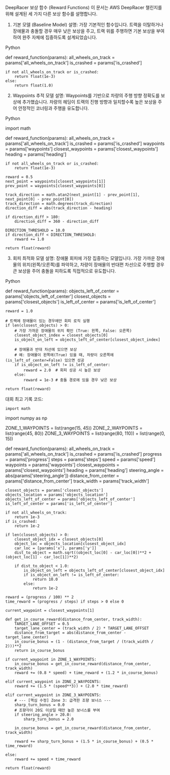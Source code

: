 
DeepRacer 보상 함수 (Reward Functions)
이 문서는 AWS DeepRacer 챌린지를 위해 설계된 세 가지 다른 보상 함수를 설명합니다.

1. 기본 모델 (Baseline Model)
설명: 가장 기본적인 함수입니다. 트랙을 이탈하거나 장애물과 충돌할 경우 매우 낮은 보상을 주고, 트랙 위를 주행하면 기본 보상을 부여하여 완주 자체에 집중하도록 설계되었습니다.

Python

def reward_function(params):
    all_wheels_on_track = params['all_wheels_on_track']
    is_crashed = params['is_crashed']

    if not all_wheels_on_track or is_crashed:
        return float(1e-3)
    else:
        return float(1.0)
        
2. Waypoints 추적 모델
설명: Waypoints를 기반으로 차량의 주행 방향 정확도를 보상에 추가했습니다. 차량의 헤딩이 트랙의 진행 방향과 일치할수록 높은 보상을 주어 안정적인 코너링과 주행을 유도합니다.

Python

import math

def reward_function(params):
    all_wheels_on_track = params['all_wheels_on_track']
    is_crashed = params['is_crashed']
    waypoints = params['waypoints']
    closest_waypoints = params['closest_waypoints']
    heading = params['heading']

    if not all_wheels_on_track or is_crashed:
        return float(1e-3)

    reward = 0.5
    next_point = waypoints[closest_waypoints[1]]
    prev_point = waypoints[closest_waypoints[0]]

    track_direction = math.atan2(next_point[1] - prev_point[1], next_point[0] - prev_point[0])
    track_direction = math.degrees(track_direction)
    direction_diff = abs(track_direction - heading)

    if direction_diff > 180:
        direction_diff = 360 - direction_diff

    DIRECTION_THRESHOLD = 10.0
    if direction_diff < DIRECTION_THRESHOLD:
        reward += 1.0

    return float(reward)
    
3. 회피 최적화 모델
설명: 장애물 회피에 가장 집중하는 모델입니다. 가장 가까운 장애물의 위치(왼쪽/오른쪽)를 파악하고, 차량이 장애물의 반대편 차선으로 주행할 경우 큰 보상을 주어 충돌을 피하도록 직접적으로 유도합니다.

Python

def reward_function(params):
    objects_left_of_center = params['objects_left_of_center']
    closest_objects = params['closest_objects']
    is_left_of_center = params['is_left_of_center']
    
    reward = 1.0

    # 트랙에 장애물이 있는 경우에만 회피 로직 실행
    if len(closest_objects) > 0:
        # 가장 가까운 장애물의 위치 확인 (True: 왼쪽, False: 오른쪽)
        closest_object_index = closest_objects[0]
        is_object_on_left = objects_left_of_center[closest_object_index]

        # 장애물과 반대 차선에 있으면 보상
        # 예: 장애물이 왼쪽에(True) 있을 때, 차량이 오른쪽에(is_left_of_center=False) 있으면 성공
        if is_object_on_left != is_left_of_center:
            reward = 2.0  # 회피 성공 시 높은 보상
        else:
            reward = 1e-3 # 충돌 경로에 있을 경우 낮은 보상

    return float(reward)












대회 최고 기록 코드:

    import math
import numpy as np

ZONE_1_WAYPOINTS = list(range(15, 45))
ZONE_2_WAYPOINTS = list(range(45, 80))
ZONE_3_WAYPOINTS = list(range(80, 110)) + list(range(0, 15))

def reward_function(params):
    all_wheels_on_track = params['all_wheels_on_track']
    is_crashed = params['is_crashed']
    progress = params['progress']
    steps = params['steps']
    speed = params['speed']
    waypoints = params['waypoints']
    closest_waypoints = params['closest_waypoints']
    heading = params['heading']
    steering_angle = abs(params['steering_angle'])
    distance_from_center = params['distance_from_center']
    track_width = params['track_width']
    
    closest_objects = params['closest_objects']
    objects_location = params['objects_location']
    objects_left_of_center = params['objects_left_of_center']
    is_left_of_center = params['is_left_of_center']

    if not all_wheels_on_track:
        return 1e-3
    if is_crashed:
        return 1e-2

    if len(closest_objects) > 0:
        closest_object_idx = closest_objects[0]
        object_loc = objects_location[closest_object_idx]
        car_loc = [params['x'], params['y']]
        dist_to_object = math.sqrt((object_loc[0] - car_loc[0])**2 + (object_loc[1] - car_loc[1])**2)
        
        if dist_to_object < 1.0:
            is_object_on_left = objects_left_of_center[closest_object_idx]
            if is_object_on_left != is_left_of_center:
                return 10.0
            else:
                return 1e-2

    reward = (progress / 100) ** 2
    time_reward = (progress / steps) if steps > 0 else 0

    current_waypoint = closest_waypoints[1]

    def get_in_course_reward(distance_from_center, track_width):
        TARGET_LANE_OFFSET = 0.5
        target_lane_center = (track_width / 2) * TARGET_LANE_OFFSET
        distance_from_target = abs(distance_from_center - target_lane_center)
        in_course_bonus = (1 - (distance_from_target / (track_width / 2)))**2
        return in_course_bonus

    if current_waypoint in ZONE_1_WAYPOINTS:
        in_course_bonus = get_in_course_reward(distance_from_center, track_width)
        reward += (0.8 * speed) + time_reward + (1.2 * in_course_bonus)
    
    elif current_waypoint in ZONE_2_WAYPOINTS:
        reward += (1.5 * (speed**3)) + (2.0 * time_reward)

    elif current_waypoint in ZONE_3_WAYPOINTS:
        # --- [핵심 수정] Zone 3: 급격한 조향 보너스 ---
        sharp_turn_bonus = 0.0
        # 조향각이 20도 이상일 때만 높은 보너스를 부여
        if steering_angle > 20.0:
            sharp_turn_bonus = 2.0
            
        in_course_bonus = get_in_course_reward(distance_from_center, track_width)
        
        reward += sharp_turn_bonus + (1.5 * in_course_bonus) + (0.5 * time_reward)
    
    else:
        reward += speed + time_reward

    return float(reward)
